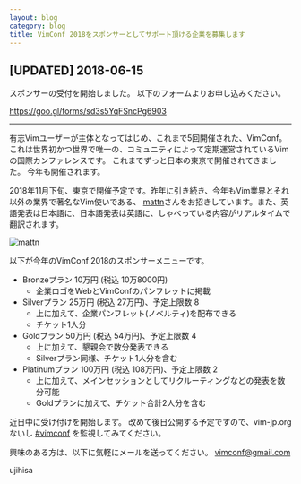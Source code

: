```yaml
---
layout: blog
category: blog
title: VimConf 2018をスポンサーとしてサポート頂ける企業を募集します
---
```


## [UPDATED] 2018-06-15

スポンサーの受付を開始しました。
以下のフォームよりお申し込みください。

<https://goo.gl/forms/sd3s5YqFSncPg6903>

---

有志Vimユーザーが主体となってはじめ、これまで5回開催された、VimConf。 これは世界初かつ世界で唯一の、コミュニティによって定期運営されているVimの国際カンファレンスです。 これまでずっと日本の東京で開催されてきました。 今年も開催されます。

2018年11月下旬、東京で開催予定です。昨年に引き続き、今年もVim業界とそれ以外の業界で著名なVim使いである、 [mattn](https://twitter.com/mattn_jp)さんをお招きしています。また、英語発表は日本語に、日本語発表は英語に、しゃべっている内容がリアルタイムで翻訳されます。

![mattn](https://avatars3.githubusercontent.com/u/10111?v=4&s=60)

以下が今年のVimConf 2018のスポンサーメニューです。

* Bronzeプラン 10万円 (税込 10万8000円)
    * 企業ロゴをWebとVimConfのパンフレットに掲載
* Silverプラン 25万円 (税込 27万円)、予定上限数 8
    * 上に加えて、企業パンフレット(ノベルティ)を配布できる
    * チケット1人分
* Goldプラン 50万円 (税込 54万円)、予定上限数 4
    * 上に加えて、懇親会で数分発表できる
    * Silverプラン同様、チケット1人分を含む
* Platinumプラン 100万円 (税込 108万円)、予定上限数 2
    * 上に加えて、メインセッションとしてリクルーティングなどの発表を数分可能
    * Goldプランに加えて、チケット合計2人分を含む

近日中に受け付けを開始します。
改めて後日公開する予定ですので、vim-jp.orgないし [#vimconf](https://twitter.com/search?f=tweets&vertical=default&q=%23vimconf&src=typd) を監視してみてください。

興味のある方は、以下に気軽にメールを送ってください。 vimconf@gmail.com

ujihisa
